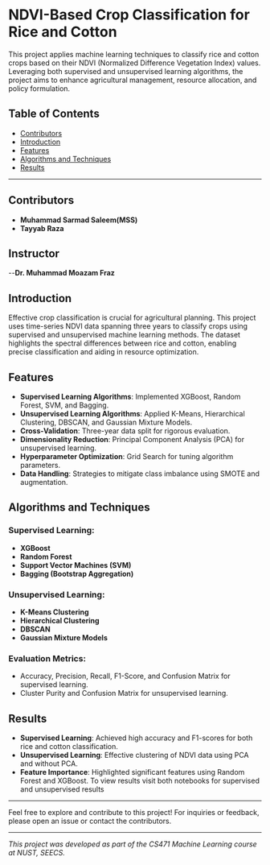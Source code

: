 # NDVI-Based Crop Classification for Rice and Cotton



This project applies machine learning techniques to classify rice and cotton crops based on their NDVI (Normalized Difference Vegetation Index) values. Leveraging both supervised and unsupervised learning algorithms, the project aims to enhance agricultural management, resource allocation, and policy formulation.

## Table of Contents

- [Contributors](#contributors)
- [Introduction](#introduction)
- [Features](#features)
- [Algorithms and Techniques](#algorithms-and-techniques)
- [Results](#results)


---
## Contributors


- **Muhammad Sarmad Saleem(MSS)**
- **Tayyab Raza**

## Instructor

--**Dr. Muhammad Moazam Fraz**


## Introduction

Effective crop classification is crucial for agricultural planning. This project uses time-series NDVI data spanning three years to classify crops using supervised and unsupervised machine learning methods. The dataset highlights the spectral differences between rice and cotton, enabling precise classification and aiding in resource optimization.

## Features

- **Supervised Learning Algorithms**: Implemented XGBoost, Random Forest, SVM, and Bagging.
- **Unsupervised Learning Algorithms**: Applied K-Means, Hierarchical Clustering, DBSCAN, and Gaussian Mixture Models.
- **Cross-Validation**: Three-year data split for rigorous evaluation.
- **Dimensionality Reduction**: Principal Component Analysis (PCA) for unsupervised learning.
- **Hyperparameter Optimization**: Grid Search for tuning algorithm parameters.
- **Data Handling**: Strategies to mitigate class imbalance using SMOTE and augmentation.

## Algorithms and Techniques

### Supervised Learning:
- **XGBoost**
- **Random Forest**
- **Support Vector Machines (SVM)**
- **Bagging (Bootstrap Aggregation)**

### Unsupervised Learning:
- **K-Means Clustering**
- **Hierarchical Clustering**
- **DBSCAN**
- **Gaussian Mixture Models**

### Evaluation Metrics:
- Accuracy, Precision, Recall, F1-Score, and Confusion Matrix for supervised learning.
- Cluster Purity and Confusion Matrix for unsupervised learning.



## Results

- **Supervised Learning**: Achieved high accuracy and F1-scores for both rice and cotton classification.
- **Unsupervised Learning**: Effective clustering of NDVI data using PCA and without PCA.
- **Feature Importance**: Highlighted significant features using Random Forest and XGBoost.
To view results visit both notebooks for supervised and unsupervised results

---

Feel free to explore and contribute to this project! For inquiries or feedback, please open an issue or contact the contributors.

---




_This project was developed as part of the CS471 Machine Learning course at NUST, SEECS._
